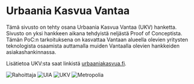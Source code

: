 # Urbaania Kasvua Vantaa
Tämä sivusto on tehty osana Urbaania Kasvua Vantaa (UKV) hanketta. Sivusto on yksi hankkeen aikana tehdyistä neljästä Proof of Conceptista. Tämän PoC:n tarkoituksena on kasvattaa Vantaan alueella olevien yritysten teknologista osaamista auttamalla muiden Vantaalla olevien hankkeiden asiakashankinnassa.

Lisätietoa UKV:sta saat linkistä [urbaaniakasvua.fi](/?to=https://urbaaniakasvua.fi).

![Rahoittaja](/src/assets/eu.png)
![UIA](/src/assets/uia.png)
![UKV](/src/assets/ukv-small.png)
![Metropolia](/src/assets/metropolia.jpg)
